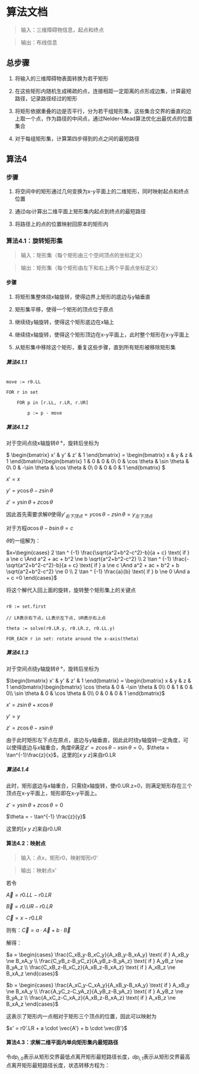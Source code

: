 # 算法文档

> 输入：三维障碍物信息，起点和终点

> 输出：布线信息

## 总步骤

1. 将输入的三维障碍物表面转换为若干矩形

2. 在这些矩形内随机生成稀疏的点，连接相距一定距离的点形成边集，计算最短路径，记录路径经过的矩形

3. 将矩形依据重叠的边是否平行，分为若干组矩形集，这些集合交界的垂直的边上取一个点，作为路径的中间点，通过Nelder-Mead算法优化出最优点的位置集合

4. 对于每组矩形集，计算第四步得到的点之间的最短路径

## 算法4

### 步骤

1. 将空间中的矩形通过几何变换为x-y平面上的二维矩形，同时映射起点和终点位置

2. 通过dp计算出二维平面上矩形集内起点到终点的最短路径

3. 将路径上的点的位置映射回原本的矩形内

### 算法4.1：旋转矩形集

> 输入：矩形集（每个矩形由三个空间顶点的坐标定义）

> 输出：矩形集（每个矩形由左下和右上两个平面点坐标定义）

#### 步骤

1. 将矩形集整体绕x轴旋转，使得边界上矩形的底边与y轴垂直

2. 矩形集平移，使得一个矩形的顶点位于原点

3. 继续绕y轴旋转，使得这个矩形底边在x轴上

4. 继续绕x轴旋转，使得这个矩形顶边在x-y平面上，此时整个矩形在x-y平面上

5. 从矩形集中移除这个矩形，重复这些步骤，直到所有矩形被移除矩形集

##### 算法4.1.1

```

move := r0.LL

FOR r in set

    FOR p in [r.LL, r.LR, r.UR]

        p := p - move

```

##### 算法4.1.2

对于空间点绕x轴旋转$\theta$ °，旋转后坐标为

$ \begin{bmatrix}
 x' & y' & z' & 1
\end{bmatrix} = \begin{bmatrix}
 x & y & z & 1
\end{bmatrix}\begin{bmatrix}
 1 & 0 & 0 & 0\\
 0 & \cos \theta & \sin \theta & 0\\
 0 & -\sin \theta & \cos \theta & 0\\
 0 & 0 & 0 & 1
\end{bmatrix} $

$x' = x$

$y' = y \cos \theta - z \sin \theta$

$z' = y \sin \theta + z \cos \theta$

因此首先需要求解$\theta$使得$y'_{右下顶点} = y \cos \theta - z \sin \theta = y_{左下顶点}$

对于方程$a \cos \theta - b \sin \theta = c$

$\theta$的一组解为：

$x=\begin{cases}
2 \tan ^ {-1} \frac{\sqrt{a^2+b^2-c^2}-b}{a + c} \text{ if } a \ne c \And a^2 + ac + b^2 \ne b \sqrt{a^2+b^2-c^2} \\
2 \tan ^ {-1} \frac{-\sqrt{a^2+b^2-c^2}-b}{a + c} \text{ if } a \ne c \And a^2 + ac + b^2 + b \sqrt{a^2+b^2-c^2} \ne 0 \\
2 \tan ^ {-1} \frac{a}{b} \text{ if } b \ne 0 \And a + c =0
\end{cases}$

将这个解代入回上面的旋转，旋转整个矩形集上的关键点

```

r0 := set.first

// LR表示右下点，LL表示左下点, UR表示右上点

theta := solve(r0.LR.y, r0.LR.z, r0.LL.y)

FOR_EACH r in set: rotate around the x-axis(theta)

```

##### 算法4.1.3

对于空间点绕y轴旋转$\theta$ °，旋转后坐标为

$\begin{bmatrix}
 x' & y' & z' & 1
\end{bmatrix} = \begin{bmatrix}
 x & y & z & 1
\end{bmatrix}\begin{bmatrix}
 \cos \theta & 0 & -\sin \theta & 0\\
 0 & 1 & 0 & 0\\
 \sin \theta & 0 & \cos \theta & 0\\
 0 & 0 & 0 & 1
\end{bmatrix}$

$x' = z \sin \theta + x \cos \theta$

$y' = y$

$z' = z \cos \theta - x \sin \theta$

由于此时矩形左下点在原点，底边与y轴垂直，因此此时绕y轴旋转一定角度，可以使得底边与x轴重合，角度$\theta$满足$z' = z \cos \theta - x \sin \theta = 0$，$\theta = \tan^{-1}\frac{z}{x}$，这里的$[x\ y\ z]$来自r0.LR

##### 算法4.1.4

此时，矩形底边与x轴重合，只需绕x轴旋转，使r0.UR.z=0，则满足矩形存在三个顶点在x-y平面上，矩形即在x-y平面上。

$z' = y \sin \theta + z \cos \theta = 0$

$\theta = - \tan^{-1} \frac{z}{y}$

这里的$[x\ y\ z]$来自r0.UR

#### 算法4.2：映射点

> 输入：点x，矩形r0，映射矩形r0'

> 输出：映射点x'

若令

$\vec{A} = r0.LL - r0.LR$

$\vec{B} = r0.UR - r0.LR$

$\vec{C} = x - r0.LR$

则有：$\vec{C} = a \cdot \vec{A} + b \cdot \vec{B}$

解得：

$a = \begin{cases}
\frac{C_xB_y-B_xC_y}{A_xB_y-B_xA_y} \text{ if } A_xB_y \ne B_xA_y \\
\frac{C_yB_z-B_yC_z}{A_yB_z-B_yA_z} \text{ if } A_yB_z \ne B_yA_z \\
\frac{C_xB_z-B_xC_z}{A_xB_z-B_xA_z} \text{ if } A_xB_z \ne B_xA_z
\end{cases}$

$b = \begin{cases}
\frac{A_xC_y-C_xA_y}{A_xB_y-B_xA_y} \text{ if } A_xB_y \ne B_xA_y \\
\frac{A_yC_z-C_yA_z}{A_yB_z-B_yA_z} \text{ if } A_yB_z \ne B_yA_z \\
\frac{A_xC_z-C_xA_z}{A_xB_z-B_xA_z} \text{ if } A_xB_z \ne B_xA_z
\end{cases}$

这表示了矩形内一点相对于矩形三个顶点的位置，因此可以映射为

$x' = r0'.LR + a \cdot \vec{A'} + b \cdot \vec{B'}$

#### 算法4.3：求解二维平面内单向矩形集内最短路径

令$dp_{i,0}$表示从矩形交界最低点离开矩形最短路径长度，$dp_{i,1}$表示从矩形交界最高点离开矩形最短路径长度，状态转移方程为：
